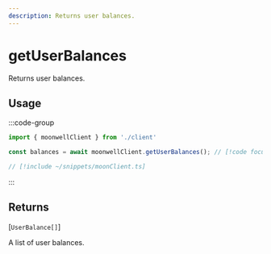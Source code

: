 ```yaml
---
description: Returns user balances.
---
```


# getUserBalances

Returns user balances.

## Usage

:::code-group

```ts twoslash [example.ts]
import { moonwellClient } from './client'

const balances = await moonwellClient.getUserBalances(); // [!code focus]
```

```ts twoslash [client.ts] filename="client.ts"
// [!include ~/snippets/moonClient.ts]
```

:::

## Returns

[`UserBalance[]`]<!-- /docs/glossary/types#user-balance -->

A list of user balances.

<!-- ## Parameters

### includeLiquidStakingRewards

- **Type:** `boolean`

Whether to include liquid staking rewards in the response.

```ts twoslash
// [!include ~/snippets/moonClient.ts]
// ---cut---
const markets = await moonwellClient.getMarkets({
  includeLiquidStakingRewards: true // [!code focus]
})
``` -->